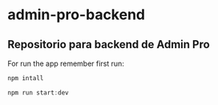 # admin-pro-backend

## Repositorio para backend de Admin Pro

For run the app remember first run:

```javascript
npm intall
```

```javascript
npm run start:dev
```